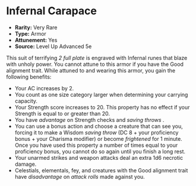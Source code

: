 # Infernal Carapace

- **Rarity:** Very Rare
- **Type:** Armor
- **Attunement:** Yes
- **Source:** Level Up Advanced 5e

This suit of terrifying   _2 full plate_ is engraved with Infernal runes that blaze with unholy power. You cannot attune to this armor if you have the Good alignment trait. While attuned to and wearing this armor, you gain the following benefits:

* Your AC increases by 2.
* You count as one size category larger when determining your carrying capacity.
* Your Strength score increases to 20\. This property has no effect if your Strength is equal to or greater than 20.
* You have _advantage_  on Strength checks and _saving throws_ .
* You can use a bonus action and choose a creature that can see you, forcing it to make a Wisdom _saving throw_  (DC 8 + your proficiency bonus + your Charisma modifier) or become _frightened_  for 1 minute. Once you have used this property a number of times equal to your proficiency bonus, you cannot do so again until you finish a long rest.
* Your unarmed strikes and weapon attacks deal an extra 1d6 necrotic damage.
* Celestials, elementals, fey, and creatures with the Good alignment trait have _disadvantage_  on _attack rolls_  made against you.
